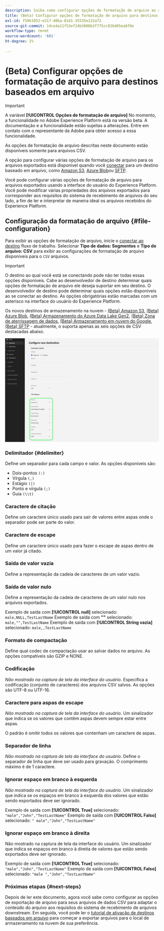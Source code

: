 ```yaml
---
description: Saiba como configurar opções de formatação de arquivo ao ativar dados para destinos baseados em arquivo
title: (Beta) Configurar opções de formatação de arquivo para destinos baseados em arquivo
exl-id: f59b1952-e317-40ba-81d1-35535e132a72
source-git-commit: 14ce4a11f53ef24b3008b3f775cc926d05ea8f8e
workflow-type: tm+mt
source-wordcount: '601'
ht-degree: 1%

---
```


# (Beta) Configurar opções de formatação de arquivo para destinos baseados em arquivo

>[!IMPORTANT]
>
>A variável **[!UICONTROL Opções de formatação de arquivo]** No momento, a funcionalidade no Adobe Experience Platform está na versão beta. A documentação e a funcionalidade estão sujeitas a alterações.
>Entre em contato com o representante da Adobe para obter acesso a essa funcionalidade.
> 
>As opções de formatação de arquivo descritas neste documento estão disponíveis somente para arquivos CSV.

A opção para configurar várias opções de formatação de arquivo para os arquivos exportados está disponível quando você [conectar](/help/destinations/ui/connect-destination.md) para um destino baseado em arquivo, como [Amazon S3](/help/destinations/catalog/cloud-storage/amazon-s3.md#connect), [Azure Blob](/help/destinations/catalog/cloud-storage/azure-blob.md#connect)ou [SFTP](/help/destinations/catalog/cloud-storage/sftp.md#connect).

Você pode configurar várias opções de formatação de arquivo para arquivos exportados usando a interface do usuário do Experience Platform. Você pode modificar várias propriedades dos arquivos exportados para corresponder aos requisitos do sistema de recebimento de arquivos do seu lado, a fim de ler e interpretar de maneira ideal os arquivos recebidos do Experience Platform.

<!--
* To configure file formatting options for exported files by using the Experience Platform UI, read this document.
* To configure file formatting options for exported files by using the Experience Platform Flow Service API, read [Flow Service API - Destinations](https://developer.adobe.com/experience-platform-apis/references/destinations/).
-->

## Configuração da formatação de arquivo {#file-configuration}

Para exibir as opções de formatação de arquivo, inicie o [conectar ao destino](/help/destinations/ui/connect-destination.md) fluxo de trabalho. Selecionar **Tipo de dados: Segmentos** e **Tipo de arquivo: CSV** para exibir as configurações de formatação de arquivo disponíveis para o `CSV` arquivos.

>[!IMPORTANT]
>
>O destino ao qual você está se conectando pode não ter todas essas opções disponíveis. Cabe ao desenvolvedor de destino determinar quais opções de formatação de arquivo ele deseja suportar em seu destino. O desenvolvedor de destino pode determinar quais opções estão disponíveis ao se conectar ao destino. As opções obrigatórias estão marcadas com um asterisco na interface do usuário do Experience Platform.
> 
>Os novos destinos de armazenamento na nuvem - [(Beta) Amazon S3](/help/destinations/catalog/cloud-storage/amazon-s3.md), [(Beta) Azure Blob](/help/destinations/catalog/cloud-storage/azure-blob.md), [(Beta) Armazenamento do Azure Data Lake Gen2](/help/destinations/catalog/cloud-storage/adls-gen2.md), [(Beta) Zona de aterrissagem de dados](/help/destinations/catalog/cloud-storage/data-landing-zone.md), [(Beta) Armazenamento em nuvem do Google](/help/destinations/catalog/cloud-storage/google-cloud-storage.md), [(Beta) SFTP](/help/destinations/catalog/cloud-storage/sftp.md) - atualmente, o suporta apenas as seis opções de CSV destacadas abaixo.

![Imagem mostrando algumas das opções de formatação de arquivo disponíveis.](/help/destinations/assets/ui/batch-destinations-file-formatting-options/file-formatting-options.png)

### Delimitador {#delimiter}

Define um separador para cada campo e valor. As opções disponíveis são:

* Dois-pontos `(:)`
* Vírgula `(,)`
* Estágio `(|)`
* Ponto e vírgula `(;)`
* Guia `(\\t)`

### Caractere de citação

Define um caractere único usado para sair de valores entre aspas onde o separador pode ser parte do valor.

### Caractere de escape

Define um caractere único usado para fazer o escape de aspas dentro de um valor já citado.

### Saída de valor vazia

Define a representação da cadeia de caracteres de um valor vazio.

### Saída de valor nulo

Define a representação da cadeia de caracteres de um valor nulo nos arquivos exportados.

Exemplo de saída com **[!UICONTROL null]** selecionado: `male,NULL,TestLastName`
Exemplo de saída com **&quot;&quot;** selecionado: `male,"",TestLastName`
Exemplo de saída com **[!UICONTROL String vazia]** selecionado: `male,,TestLastName`

### Formato de compactação

Define qual codec de compactação usar ao salvar dados no arquivo. As opções compatíveis são GZIP e NONE.

### Codificação

*Não mostrado na captura de tela da interface do usuário*. Especifica a codificação (conjunto de caracteres) dos arquivos CSV salvos. As opções são UTF-8 ou UTF-16.

### Caractere para aspas de escape

*Não mostrado na captura de tela da interface do usuário*. Um sinalizador que indica se os valores que contêm aspas devem sempre estar entre aspas.

O padrão é omitir todos os valores que contenham um caractere de aspas.

### Separador de linha

*Não mostrado na captura de tela da interface do usuário*. Define o separador de linha que deve ser usado para gravação. O comprimento máximo é de 1 caractere.

### Ignorar espaço em branco à esquerda

*Não mostrado na captura de tela da interface do usuário*. Um sinalizador que indica se os espaços em branco à esquerda dos valores que estão sendo exportados deve ser ignorado.

Exemplo de saída com **[!UICONTROL True]** selecionado: `"male","John","TestLastName"`
Exemplo de saída com **[!UICONTROL Falso]** selecionado: `" male","John","TestLastName"`

### Ignorar espaço em branco à direita

Não mostrado na captura de tela da interface do usuário. Um sinalizador que indica se espaços em branco à direita de valores que estão sendo exportados deve ser ignorado.

Exemplo de saída com **[!UICONTROL True]** selecionado: `"male","John","TestLastName"`
Exemplo de saída com **[!UICONTROL Falso]** selecionado: `"male ","John","TestLastName"`

### Próximas etapas {#next-steps}

Depois de ler este documento, agora você sabe como configurar as opções de exportação de arquivo para seus arquivos de dados CSV para adaptar o conteúdo do arquivo aos requisitos do sistema de recebimento de arquivos downstream. Em seguida, você pode ler o [tutorial de ativação de destinos baseados em arquivo](/help/destinations/ui/activate-batch-profile-destinations.md) para começar a exportar arquivos para o local de armazenamento na nuvem de sua preferência.
